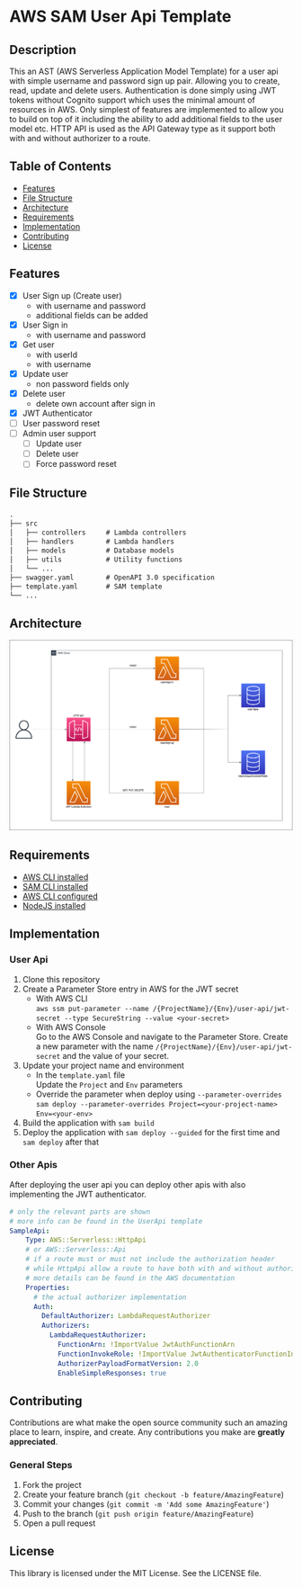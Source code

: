 # AWS SAM User Api Template

## Description
This an AST (AWS Serverless Application Model Template) for a user api with simple username and password sign up pair.
Allowing you to create, read, update and delete users.
Authentication is done simply using JWT tokens without Cognito support which uses the minimal amount of resources in AWS.
Only simplest of features are implemented to allow you to build on top of it including the ability to add additional fields to the user model etc.
HTTP API is used as the API Gateway type as it support both with and without authorizer to a route.

## Table of Contents
- [Features](#features)
- [File Structure](#file-structure)
- [Architecture](#architecture)
- [Requirements](#requirements)
- [Implementation](#implementation)
- [Contributing](#contributing)
- [License](#license)

## Features
- [x] User Sign up (Create user)
  - with username and password
  - additional fields can be added
- [x] User Sign in
  - with username and password 
- [x] Get user
  - with userId
  - with username
- [x] Update user
  - non password fields only
- [x] Delete user
  - delete own account after sign in
- [x] JWT Authenticator
- [ ] User password reset
- [ ] Admin user support
  - [ ] Update user
  - [ ] Delete user
  - [ ] Force password reset

## File Structure
```
.
├── src
│   ├── controllers     # Lambda controllers
│   ├── handlers        # Lambda handlers
│   ├── models          # Database models
│   ├── utils           # Utility functions
│   └── ...
├── swagger.yaml        # OpenAPI 3.0 specification
├── template.yaml       # SAM template
└── ...
```

## Architecture
![Architecture](./docs/architecture-diagram.png)

## Requirements
- [AWS CLI installed](https://docs.aws.amazon.com/cli/latest/userguide/cli-chap-install.html)
- [SAM CLI installed](https://docs.aws.amazon.com/serverless-application-model/latest/developerguide/serverless-sam-cli-install.html)
- [AWS CLI configured](https://docs.aws.amazon.com/cli/latest/userguide/cli-chap-configure.html)
- [NodeJS installed](https://nodejs.org/en/download/)

## Implementation

### User Api
1. Clone this repository
2. Create a Parameter Store entry in AWS for the JWT secret
    - With AWS CLI
      <br>
      `aws ssm put-parameter --name /{ProjectName}/{Env}/user-api/jwt-secret --type SecureString --value <your-secret>`
    - With AWS Console
      <br>
      Go to the AWS Console and navigate to the Parameter Store. Create a new parameter with the name `/{ProjectName}/{Env}/user-api/jwt-secret` and the value of your secret.
3. Update your project name and environment
   - In the `template.yaml` file
     <br>
     Update the `Project` and `Env` parameters
   - Override the parameter when deploy using `--parameter-overrides`
     <br>
     `sam deploy --parameter-overrides Project=<your-project-name> Env=<your-env>`
4. Build the application with `sam build`
5. Deploy the application with `sam deploy --guided` for the first time and `sam deploy` after that

### Other Apis
After deploying the user api you can deploy other apis with also implementing the JWT authenticator.
```yaml
# only the relevant parts are shown
# more info can be found in the UserApi template
SampleApi:
    Type: AWS::Serverless::HttpApi
    # or AWS::Serverless::Api 
    # if a route must or must not include the authorization header
    # while HttpApi allow a route to have both with and without authorization
    # more details can be found in the AWS documentation
    Properties:
      # the actual authorizer implementation
      Auth:
        DefaultAuthorizer: LambdaRequestAuthorizer
        Authorizers:
          LambdaRequestAuthorizer:
            FunctionArn: !ImportValue JwtAuthFunctionArn
            FunctionInvokeRole: !ImportValue JwtAuthenticatorFunctionInvokeRoleArn
            AuthorizerPayloadFormatVersion: 2.0
            EnableSimpleResponses: true
```

## Contributing
Contributions are what make the open source community such an amazing place to learn, inspire, and create. Any contributions you make are **greatly appreciated**.

### General Steps

1. Fork the project
2. Create your feature branch (`git checkout -b feature/AmazingFeature`)
3. Commit your changes (`git commit -m 'Add some AmazingFeature'`)
4. Push to the branch (`git push origin feature/AmazingFeature`)
5. Open a pull request

## License
This library is licensed under the MIT License. See the LICENSE file.
